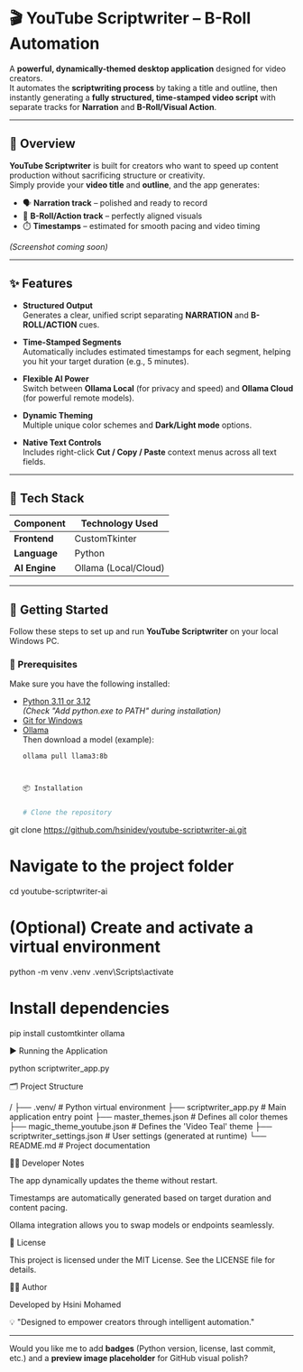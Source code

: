 # 🎬 YouTube Scriptwriter – B-Roll Automation

A **powerful, dynamically-themed desktop application** designed for video creators.  
It automates the **scriptwriting process** by taking a title and outline, then instantly generating a **fully structured, time-stamped video script** with separate tracks for **Narration** and **B-Roll/Visual Action**.

---

## 📸 Overview

**YouTube Scriptwriter** is built for creators who want to speed up content production without sacrificing structure or creativity.  
Simply provide your **video title** and **outline**, and the app generates:

- 🗣️ **Narration track** – polished and ready to record  
- 🎥 **B-Roll/Action track** – perfectly aligned visuals  
- ⏱️ **Timestamps** – estimated for smooth pacing and video timing  

<!-- Placeholder for a screenshot -->
*(Screenshot coming soon)*

---

## ✨ Features

- **Structured Output**  
  Generates a clear, unified script separating **NARRATION** and **B-ROLL/ACTION** cues.

- **Time-Stamped Segments**  
  Automatically includes estimated timestamps for each segment, helping you hit your target duration (e.g., 5 minutes).

- **Flexible AI Power**  
  Switch between **Ollama Local** (for privacy and speed) and **Ollama Cloud** (for powerful remote models).

- **Dynamic Theming**  
  Multiple unique color schemes and **Dark/Light mode** options.

- **Native Text Controls**  
  Includes right-click **Cut / Copy / Paste** context menus across all text fields.

---

## 🧰 Tech Stack

| Component   | Technology Used     |
|--------------|--------------------|
| **Frontend** | CustomTkinter      |
| **Language** | Python             |
| **AI Engine** | Ollama (Local/Cloud) |

---

## 🚀 Getting Started

Follow these steps to set up and run **YouTube Scriptwriter** on your local Windows PC.

### 🔧 Prerequisites

Make sure you have the following installed:

- [Python 3.11 or 3.12](https://www.python.org/downloads/)  
  *(Check "Add python.exe to PATH" during installation)*
- [Git for Windows](https://git-scm.com/download/win)
- [Ollama](https://ollama.ai/)  
  Then download a model (example):  
  ```bash
  ollama pull llama3:8b



  📦 Installation


  # Clone the repository
git clone https://github.com/hsinidev/youtube-scriptwriter-ai.git

# Navigate to the project folder
cd youtube-scriptwriter-ai

# (Optional) Create and activate a virtual environment
python -m venv .venv
.venv\Scripts\activate

# Install dependencies
pip install customtkinter ollama

▶️ Running the Application


python scriptwriter_app.py



🗂️ Project Structure


/
├── .venv/                     # Python virtual environment
├── scriptwriter_app.py        # Main application entry point
├── master_themes.json         # Defines all color themes
├── magic_theme_youtube.json   # Defines the 'Video Teal' theme
├── scriptwriter_settings.json # User settings (generated at runtime)
└── README.md                  # Project documentation


🧑‍💻 Developer Notes

The app dynamically updates the theme without restart.

Timestamps are automatically generated based on target duration and content pacing.

Ollama integration allows you to swap models or endpoints seamlessly.

📄 License

This project is licensed under the MIT License.
See the LICENSE
 file for details.

👨‍💻 Author

Developed by Hsini Mohamed

💡 "Designed to empower creators through intelligent automation."



---

Would you like me to add **badges** (Python version, license, last commit, etc.) and a **preview image placeholder** for GitHub visual polish?


